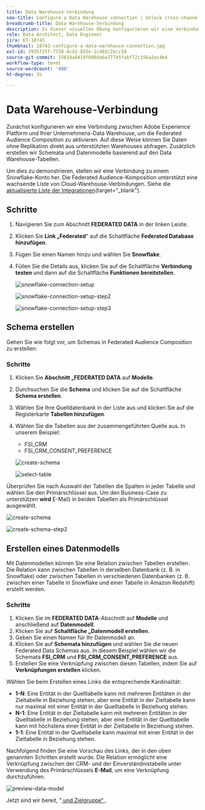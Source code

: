 ```yaml
---
title: Data Warehouse-Verbindung
seo-title: Configure a Data Warehouse connection | Unlock cross-channel insights with Federated Audience Composition
breadcrumb-title: Data Warehouse-Verbindung
description: In dieser visuellen Übung konfigurieren wir eine Verbindung zwischen Adobe Experience Platform und Ihrer Unternehmens-Data Warehouse, um die Federated Audience-Komposition zu aktivieren.
role: Data Architect, Data Engineer
jira: KT-18743
thumbnail: 18743-configure-a-data-warehouse-connection.jpg
exl-id: 3935f3ff-7728-4cd1-855e-2cd02c2ecc59
source-git-commit: 15619a8419f608da6a77745fabf72c356a2ac4b4
workflow-type: tm+mt
source-wordcount: '488'
ht-degree: 3%

---
```


# Data Warehouse-Verbindung

Zunächst konfigurieren wir eine Verbindung zwischen Adobe Experience Platform und Ihrer Unternehmens-Data Warehouse, um die Federated Audience Composition zu aktivieren. Auf diese Weise können Sie Daten ohne Replikation direkt aus unterstützten Warehouses abfragen. Zusätzlich erstellen wir Schemata und Datenmodelle basierend auf den Data Warehouse-Tabellen.

Um dies zu demonstrieren, stellen wir eine Verbindung zu einem Snowflake-Konto her. Die Federated Audience-Komposition unterstützt eine wachsende Liste von Cloud-Warehouse-Verbindungen. Siehe die [aktualisierte Liste der Integrationen](https://experienceleague.adobe.com/en/docs/federated-audience-composition/using/start/access-prerequisites){target="_blank"}.

## Schritte

1. Navigieren Sie zum Abschnitt **FEDERATED DATA** in der linken Leiste.
2. Klicken Sie **Link „Federated**&quot; auf die Schaltfläche **Federated Database hinzufügen**.
3. Fügen Sie einen Namen hinzu und wählen Sie **Snowflake**.
4. Füllen Sie die Details aus, klicken Sie auf die Schaltfläche **Verbindung testen** und dann auf die Schaltfläche **Funktionen bereitstellen**.

   ![snowflake-connection-setup](assets/snowflake-connection-setup.png)

   ![snowflake-connection-setup-step2](assets/snowflake-connection-setup-step2.png)

   ![snowflake-connection-setup-step3](assets/snowflake-connection-setup-step3.png)

## Schema erstellen

Gehen Sie wie folgt vor, um Schemas in Federated Audience Composition zu erstellen:

### Schritte

1. Klicken Sie **Abschnitt „FEDERATED DATA** auf **Modelle**.
2. Durchsuchen Sie die **Schema** und klicken Sie auf die Schaltfläche **Schema erstellen**.
3. Wählen Sie Ihre Quelldatenbank in der Liste aus und klicken Sie auf die Registerkarte **Tabellen hinzufügen**.
4. Wählen Sie die Tabellen aus der zusammengeführten Quelle aus. In unserem Beispiel:
   - FSI_CRM
   - FSI_CRM_CONSENT_PREFERENCE

   ![create-schema](assets/create-schema.png)

   ![select-table](assets/select-table.png)

Überprüfen Sie nach Auswahl der Tabellen die Spalten in jeder Tabelle und wählen Sie den Primärschlüssel aus. Um den Business-Case zu unterstützen **wird** E-Mail) in beiden Tabellen als Primärschlüssel ausgewählt.

![create-schema](assets/create-schema.png)

![create-schema-step2](assets/create-schema-step2.png)

## Erstellen eines Datenmodells

Mit Datenmodellen können Sie eine Relation zwischen Tabellen erstellen. Die Relation kann zwischen Tabellen in derselben Datenbank (z. B. in Snowflake) oder zwischen Tabellen in verschiedenen Datenbanken (z. B. zwischen einer Tabelle in Snowflake und einer Tabelle in Amazon Redshift) erstellt werden.

### Schritte

1. Klicken Sie im **FEDERATED DATA**-Abschnitt auf **Modelle** und anschließend auf **Datenmodell**.
2. Klicken Sie auf **Schaltfläche „Datenmodell erstellen**.
3. Geben Sie einen Namen für Ihr Datenmodell an.
4. Klicken Sie auf **Schemata hinzufügen** und wählen Sie die neuen Federated Data Schemas aus. In diesem Beispiel wählen wir die Schemata **FSI_CRM** und **FSI_CRM_CONSENT_PREFERENCE** aus.
5. Erstellen Sie eine Verknüpfung zwischen diesen Tabellen, indem Sie auf **Verknüpfungen erstellen** klicken.

Wählen Sie beim Erstellen eines Links die entsprechende Kardinalität:

- **1-N**: Eine Entität in der Quelltabelle kann mit mehreren Entitäten in der Zieltabelle in Beziehung stehen, aber eine Entität in der Zieltabelle kann nur maximal mit einer Entität in der Quelltabelle in Beziehung stehen.
- **N-1**: Eine Entität in der Zieltabelle kann mit mehreren Entitäten in der Quelltabelle in Beziehung stehen, aber eine Entität in der Quelltabelle kann mit höchstens einer Entität in der Zieltabelle in Beziehung stehen.
- **1-1**: Eine Entität in der Quelltabelle kann maximal mit einer Entität in der Zieltabelle in Beziehung stehen.

Nachfolgend finden Sie eine Vorschau des Links, der in den oben genannten Schritten erstellt wurde. Die Relation ermöglicht eine Verknüpfung zwischen der CRM- und der Einverständnistabelle unter Verwendung des Primärschlüssels **E-Mail**, um eine Verknüpfung durchzuführen.

![preview-data-model](assets/preview-data-model.png)

Jetzt sind wir bereit, &quot;[ und Zielgruppe“ ](audience-creation-exercise.md).
